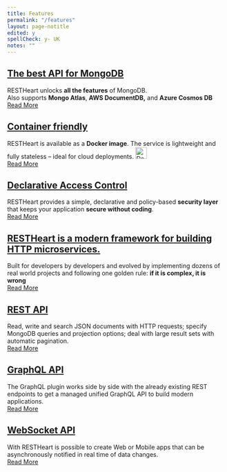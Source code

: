 ```yaml
---
title: Features
permalink: "/features"
layout: page-notitle
edited: y
spellCheck: y- UK
notes: ""
---
```


<div class="row mt-4 mb-5">
    <article class="mt-4 mt-lg-0 col-lg-4 zoom">
        <div class="card newsText text-justified h-100 w-100">
            <div class="card-body">
                <h5 class="card-title">
                    <h2><a href="{{ "/use-cases/rest-api" | prepend: site.baseurl }}">The best API for MongoDB</a></h2>
                </h5>
                <div>RESTHeart unlocks <strong>all the features</strong> of MongoDB. </div>
                <div class="mt-1">
                    Also supports <strong>Mongo Atlas</strong>, <strong>AWS DocumentDB,</strong> and <strong>Azure Cosmos DB</strong>
                </div>
            </div>
            <div class="d-flex w-100 justify-content-end">
                <a class="btn btn-m" href="{{ "/use-cases/rest-api" | prepend: site.baseurl }}">Read More</a>
            </div>
        </div>
    </article>
    <article class="mt-4 mt-lg-0 col-lg-4 zoom">
        <div class="card newsText text-justified h-100 w-100">
            <div class="card-body">
                <h5 class="card-title">
                    <h2><a href="{{ "/docs/setup-with-docker" | prepend: site.baseurl }}">Container friendly</a></h2>
                </h5>
                <div>
                    RESTHeart is available as a <strong>Docker image</strong>. The service is lightweight and fully stateless – ideal for cloud deployments.
                    <a class="mt-1" href="https://hub.docker.com/r/softinstigate/restheart">
                        <img height="27" class="align-top rounded sm-2 mt-2 xs-2 img-responsive" alt="Docker Pulls"
                            src="https://img.shields.io/docker/pulls/softinstigate/restheart.svg?style=for-the-badge">
                    </a>
                </div>
            </div>
            <div class="d-flex w-100 justify-content-end">
                <a class="btn btn-m" href="{{ "/docs/setup-with-docker" | prepend: site.baseurl }}">Read More</a>
            </div>
        </div>
    </article>
    <article class="mt-4 mt-lg-0 col-lg-4 zoom">
        <div class="card newsText text-justified h-100 w-100">
            <div class="card-body">
                <h5 class="card-title">
                    <h2><a href="{{ "/docs/security/overview/#understanding-restheart-security" | prepend: site.baseurl }}">Declarative Access Control</a></h2>
                </h5>
                <div>RESTHeart provides a simple, declarative and policy-based <strong>security layer</strong> that keeps your application <strong>secure without coding</strong>.
                </div>
            </div>
            <div class="d-flex w-100 justify-content-end">
                <a class="btn btn-m" href="{{ "/docs/security/overview/#understanding-restheart-security" | prepend: site.baseurl }}">Read More</a>
            </div>
        </div>
    </article>
</div>

<div class="row mt-4">
    <article class="mt-4 mt-lg-0 col-lg-12 zoom">
        <div class="card newsText text-justified h-100 w-100">
            <div class="card-body">
                <h5 class="card-title">
                    <h2><a href="{{ "/docs/plugins/overview/" | prepend: site.baseurl }}">RESTHeart is a modern framework for building HTTP microservices.</a></h2>
                </h5>
                <div>
                    <div class="text-center">
                    Built for developers by developers and evolved by implementing dozens of real world projects and following one golden rule: <strong>if it is complex, it is wrong</strong>
                    </div>
                </div>
            </div>
            <div class="d-flex w-100 justify-content-end">
                <a class="btn btn-m" href="{{ "/docs/plugins/overview/" | prepend: site.baseurl }}">Read More</a>
            </div>
        </div>
    </article>
</div>

<div class="row my-4">
    <article class="mt-4 mt-lg-0 col-lg-4 zoom">
        <div class="card newsText text-justified h-100 w-100">
            <div class="card-body">
                <h5 class="card-title">
                    <h2><a href="{{ "/docs/tutorial/" | prepend: site.baseurl }}">REST API</a></h2>
                </h5>
                <div>
                Read, write and search JSON documents with HTTP requests; specify MongoDB queries and projection options; deal with large result sets with automatic pagination.
                </div>
            </div>
            <div class="d-flex w-100 justify-content-end">
                <a class="btn btn-m" href="{{ "/docs/tutorial/" | prepend: site.baseurl }}">Read More</a>
            </div>
        </div>
    </article>
    <article class="mt-4 mt-lg-0 col-lg-4 zoom">
        <div class="card newsText text-justified h-100 w-100">
            <div class="card-body">
                <h5 class="card-title">
                    <h2><a href="{{ "/docs/mongodb-graphql/example/" | prepend: site.baseurl }}">GraphQL API</a></h2>
                </h5>
                <div>
                    The GraphQL plugin works side by side with the already existing REST endpoints to get a managed unified GraphQL API to build modern applications.
                </div>
            </div>
            <div class="d-flex w-100 justify-content-end">
                <a class="btn btn-m" href="{{ "/docs/mongodb-graphql/example/" | prepend: site.baseurl }}">Read More</a>
            </div>
        </div>
    </article>
    <article class="mt-4 mt-lg-0 col-lg-4 zoom">
        <div class="card newsText text-justified h-100 w-100">
            <div class="card-body">
                <h5 class="card-title">
                    <h2>
                        <a href="{{ "/docs/mongodb-websocket/" | prepend: site.baseurl }}">WebSocket API</a>
                    </h2>
                </h5>
                <div>
                With RESTHeart is possible to create Web or Mobile apps that can be asynchronously notified in real time of data changes.
                </div>
            </div>
            <div class="d-flex w-100 justify-content-end">
                <a class="btn btn-m" href="{{ "/docs/mongodb-websocket/" | prepend: site.baseurl }}">Read More</a>
            </div>
        </div>
    </article>
</div>